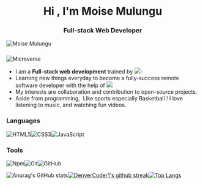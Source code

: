 <h1 align="center">Hi , I'm Moise Mulungu</h1><h3 align="center">Full-stack Web Developer</h3><p align="left"> <img src="https://komarev.com/ghpvc/?username=moise-mulungu&label=Views&color=blue&style=plastic" alt="Moise Mulungu" /></p>

###
![Microverse](https://user-images.githubusercontent.com/90564431/159107624-bcbb4011-97cd-46be-b6ce-d11b7c95d102.png)


- I am a **Full-stack web development** trained by ![](https://img.shields.io/badge/-Microverse-blueviolet)- 
- Learning new things everyday to become a fully-success remote software developer with the help of ![](https://img.shields.io/badge/-Microverse-blueviolet)
- My interests are collaboration and contribution to open-source projects.
- Aside from programming,  Like sports especially Basketball ! I love listening to music, and watching fun videos.

### Languages 
![HTML5](https://icongr.am/devicon/html5-original.svg?size=50&color=currentColor)![CSS3](https://icongr.am/devicon/css3-original.svg?size=50&color=currentColor)![JavaScript](https://icongr.am/devicon/javascript-original.svg?size=50&color=currentColor)

### Tools 
![Npm](https://icongr.am/devicon/npm-original-wordmark.svg?size=50&color=currentColor)![Git](https://icongr.am/devicon/git-original.svg?size=50&color=currentColor)![GitHub](https://icongr.am/devicon/github-original.svg?size=50&color=currentColor)

![Anurag's GitHub stats](https://github-readme-stats.vercel.app/api?username=moise-mulungu&show_icons=true&theme=radical)[![DenverCoder1's github streak](https://github-readme-streak-stats.herokuapp.com/?user=moise-mulungu&theme=blue-green)](https://github.com/DenverCoder1/github-readme-streak-stats)[![Top Langs](https://github-readme-stats.vercel.app/api/top-langs/?username=moise-mulungu&exclude_repo=github-readme-stats,anuraghazra.github.io)](https://github.com/anuraghazra/github-readme-stats)
